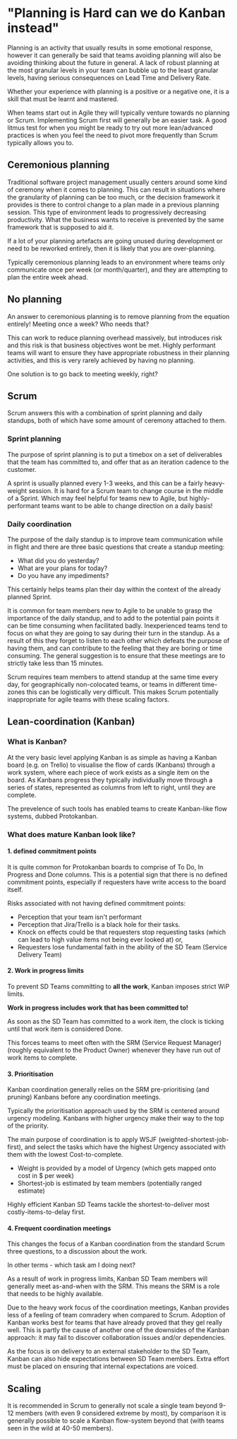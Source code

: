 # "Planning is Hard can we do Kanban instead"

Planning is an activity that usually results in some emotional response, however it can generally be said that teams avoiding planning will also be avoiding thinking about the future in general. A lack of robust planning at the most granular levels in your team can bubble up to the least granular levels, having serious consequences on Lead Time and Delivery Rate.

Whether your experience with planning is a positive or a negative one, it is a skill that must be learnt and mastered.  

When teams start out in Agile they will typically venture towards no planning or Scrum. Implementing Scrum first will generally be an easier task. A good litmus test for when you might be ready to try out more lean/advanced practices is when you feel the need to pivot more frequently than Scrum typically allows you to. 
 
## Ceremonious planning

Traditional software project management usually centers around some kind of ceremony when it comes to planning.
This can result in situations where the granularity of planning can be too much, or the decision framework it provides is there to control change to a plan made in a previous planning session. This type of environment leads to progressively decreasing productivity. What the business wants to receive is prevented by the same framework that is supposed to aid it.

If a lot of your planning artefacts are going unused during development or need to be reworked entirely, then it is likely that you are over-planning.

Typically ceremonious planning leads to an environment where teams only communicate once per week (or month/quarter), and they are attempting to plan the entire week ahead.

## No planning

An answer to ceremonious planning is to remove planning from the equation entirely! Meeting once a week? Who needs that?

This can work to reduce planning overhead massively, but introduces risk and this risk is that business objectives wont be met.
Highly performant teams will want to ensure they have appropriate robustness in their planning activities, and this is very rarely achieved by having no planning. 

One solution is to go back to meeting weekly, right?

## Scrum

Scrum answers this with a combination of sprint planning and daily standups, both of which have some amount of ceremony attached to them.

### Sprint planning

The purpose of sprint planning is to put a timebox on a set of deliverables that the team has committed to, and offer that as an iteration cadence to the customer.

A sprint is usually planned every 1-3 weeks, and this can be a fairly heavy-weight session. It is hard for a Scrum team to change course in the middle of a Sprint. Which may feel helpful for teams new to Agile, but highly-performant teams want to be able to change direction on a daily basis!

### Daily coordination

The purpose of the daily standup is to improve team communication while in flight and there are three basic questions that create a standup meeting:

- What did you do yesterday?
- What are your plans for today?
- Do you have any impediments?
 
This certainly helps teams plan their day within the context of the already planned Sprint.

It is common for team members new to Agile to be unable to grasp the importance of the daily standup, and to add to the potential pain points it can be time consuming when facilitated badly. Inexperienced teams tend to focus on what they are going to say during their turn in the standup. As a result of this they forget to listen to each other which defeats the purpose of having them, and can contribute to the feeling that they are boring or time consuming. The general suggestion is to ensure that these meetings are to strictly take less than 15 minutes.

Scrum requires team members to attend standup at the same time every day, for geographically non-colocated teams, or teams in different time-zones this can be logistically very difficult. This makes Scrum potentially inappropriate for agile teams with these scaling factors.

## Lean-coordination (Kanban)

### What is Kanban?

At the very basic level applying Kanban is as simple as having a Kanban board (e.g. on Trello) to visualise the flow of cards (Kanbans) through a work system, where each piece of work exists as a single item on the board. As Kanbans progress they typically individually move through a series of states, represented as columns from left to right, until they are complete.
 
The prevelence of such tools has enabled teams to create Kanban-like flow systems, dubbed Protokanban.
  
### What does mature Kanban look like?

#### 1. defined commitment points

It is quite common for Protokanban boards to comprise of To Do, In Progress and Done columns. 
This is a potential sign that there is no defined commitment points, especially if requesters have write access to the board itself.

Risks associated with not having defined commitment points: 

- Perception that your team isn't performant
- Perception that Jira/Trello is a black hole for their tasks.
- Knock on effects could be that requesters stop requesting tasks (which can lead to high value items not being ever looked at) or,
- Requesters lose fundamental faith in the ability of the SD Team (Service Delivery Team)

#### 2. Work in progress limits

To prevent SD Teams committing to **all the work**, Kanban imposes strict WiP limits.

**Work in progress includes work that has been committed to!**

As soon as the SD Team has committed to a work item, the clock is ticking until that work item is considered Done.

This forces teams to meet often with the SRM (Service Request Manager) (roughly equivalent to the Product Owner) whenever they have run out of work items to complete.

#### 3. Prioritisation

Kanban coordination generally relies on the SRM pre-prioritising (and pruning) Kanbans before any coordination meetings.
 
Typically the prioritisation approach used by the SRM is centered around urgency modeling. Kanbans with higher urgency make their way to the top of the priority. 

The main purpose of coordination is to apply WSJF (weighted-shortest-job-first), and select the tasks which have the highest Urgency associated with them with the lowest Cost-to-complete.

- Weight is provided by a model of Urgency (which gets mapped onto cost in $ per week)
- Shortest-job is estimated by team members (potentially ranged estimate)

Highly efficient Kanban SD Teams tackle the shortest-to-deliver most costly-items-to-delay first.

#### 4. Frequent coordination meetings

This changes the focus of a Kanban coordination from the standard Scrum three questions, to a discussion about the work. 

In other terms - which task am I doing next?

As a result of work in progress limits, Kanban SD Team members will generally meet as-and-when with the SRM. This means the SRM is a role that needs to be highly available.

Due to the heavy work focus of the coordination meetings, Kanban provides less of a feeling of team comradery when compared to Scrum. Adoption of Kanban works best for teams that have already proved that they gel really well. This is partly the cause of another one of the downsides of the Kanban approach: it may fail to discover collaboration issues and/or dependencies.      

As the focus is on delivery to an external stakeholder to the SD Team, Kanban can also hide expectations between SD Team members. Extra effort must be placed on ensuring that internal expectations are voiced. 

## Scaling

It is recommended in Scrum to generally not scale a single team beyond 9-12 members (with even 9 considered extreme by most), by comparison it is generally possible to scale a Kanban flow-system beyond that (with teams seen in the wild at 40-50 members).
